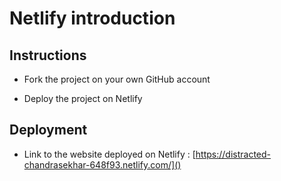 # Netlify introduction

## Instructions

* Fork the project on your own GitHub account

* Deploy the project on Netlify

## Deployment

* Link to the website deployed on Netlify : [https://distracted-chandrasekhar-648f93.netlify.com/]()
